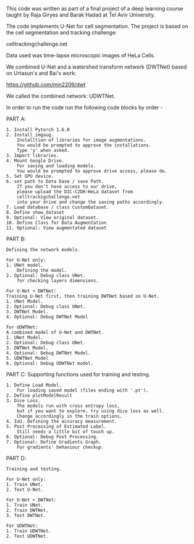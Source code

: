This code was written as part of a final project of a deep learning course taught by Raja Giryes and Barak Hadad at Tel Aviv University.

The code implements U-Net for cell segmentation.
The project is based on the cell segmentation and tracking challenge:

celltrackingchallenge.net 

Data used was time-lapse microscopic images of HeLa Cells.

We combined U-Net and a watershed transform network (DWTNet) based on Urtasun's and Bai's work:

https://github.com/min2209/dwt 

We called the combined network: UDWTNet.

In order to run the code run the following code blocks by order - 

PART A:

	1. Install Pytorch 1.6.0
	2. Install imgaug. 
		Installtion of libraries for image augmentations.
		You would be prompted to approve the installations.
		Type 'y' when asked. 
	3. Import libraries.
	4. Mount Google Drive.
		For saving and loading models.
		You would be prompted to approve drive access, please do.
	5. Set GPU device.
	6. set path to Data base / save Path. 
		If you don't have access to our drive, 
		please upload the DIC-C2DH-HeLa dataset from 
		celltrackigchallenge.net 
		into your drive and change the saving paths accordingly. 
	7. Load database / class CustomDataset.
	8. Define show_dataset
	9. Optional: View original dataset.
	10. Define Class for Data Augmentation
	11. Optional: View augmentated dataset

PART B: 

	Defining the network models. 
	
	For U-Net only:
	1. UNet model. 
		Defining the model. 
	2. Optional: Debug class UNet.
		for checking layers dimensions. 

	For U-Net + DWTNet:
	Training U-Net first, then training DWTNet based on U-Net. 
	1. UNet Model.  
	2. Optional: Debug class UNet.
	3. DWTNet Model. 
	4. Optional: Debug DWTNet Model

	For UDWTNet:
	A combined model of U-Net and DWTNet.
	1. UNet Model.  
	2. Optional: Debug class UNet.
	3. DWTNet Model. 
	4. Optional: Debug DWTNet Model.
	5. UDWTNet Model
	6. Optional: Debug UDWTNet model.

PART C: 
	Supporting functions used for training and testing.
	
	1. Define Load Model.
		For loading saved model (files ending with '.pt').
	2. Define plotModelResult
	3. Dice Loss. 
		The models run with cross entropy loss, 
		but if you want to explore, try using dice loss as well. 
		Change accordingly in the train options. 
	4. IoU. Defining the accuracy measurement. 
	5. Post Processing of Estimated Label. 
		Still needs a little bit of touch up.
	6. Optional: Debug Post Processing. 
	7. Optional: Define Gradients Graph.
		For gradients' behaviour checkup. 

PART D: 

	Training and testing.

	For U-Net only:
	1. Train UNet.
	2. Test U-Net.

	For U-Net + DWTNet:
	1. Train UNet.
	2. Train DWTNet.
	3. Test DWTNet.

	For UDWTNet:
	1. Train UDWTNet. 
	2. Test UDWTNet. 
